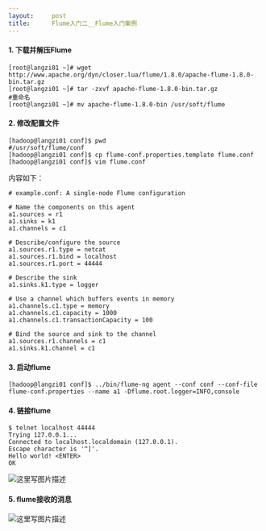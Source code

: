 ```yaml
---
layout:     post
title:      Flume入门二__Flume入门案例
---
```

<div id="article_content" class="article_content clearfix csdn-tracking-statistics" data-pid="blog" data-mod="popu_307" data-dsm="post">
								            <div id="content_views" class="markdown_views prism-atom-one-dark">
							<!-- flowchart 箭头图标 勿删 -->
							<svg xmlns="http://www.w3.org/2000/svg" style="display: none;"><path stroke-linecap="round" d="M5,0 0,2.5 5,5z" id="raphael-marker-block" style="-webkit-tap-highlight-color: rgba(0, 0, 0, 0);"></path></svg>
							<h4 id="1-下载并解压flume">1. 下载并解压Flume</h4>

<pre class="prettyprint"><code class=" hljs ruby">[root<span class="hljs-variable">@langzi01</span> ~]<span class="hljs-comment"># wget http://www.apache.org/dyn/closer.lua/flume/1.8.0/apache-flume-1.8.0-bin.tar.gz</span>
[root<span class="hljs-variable">@langzi01</span> ~]<span class="hljs-comment"># tar -zxvf apache-flume-1.8.0-bin.tar.gz</span>
<span class="hljs-comment">#重命名</span>
[root<span class="hljs-variable">@langzi01</span> ~]<span class="hljs-comment"># mv apache-flume-1.8.0-bin /usr/soft/flume</span></code></pre>

<h4 id="2-修改配置文件">2. 修改配置文件</h4>



<pre class="prettyprint"><code class=" hljs ruby">[hadoop<span class="hljs-variable">@langzi01</span> conf]<span class="hljs-variable">$ </span>pwd
<span class="hljs-comment">#/usr/soft/flume/conf</span>
[hadoop<span class="hljs-variable">@langzi01</span> conf]<span class="hljs-variable">$ </span>cp flume-conf.properties.template flume.conf
[hadoop<span class="hljs-variable">@langzi01</span> conf]<span class="hljs-variable">$ </span>vim flume.conf </code></pre>

<p>内容如下：</p>

<pre class="prettyprint"><code class=" hljs avrasm"><span class="hljs-preprocessor"># example.conf: A single-node Flume configuration</span>

<span class="hljs-preprocessor"># Name the components on this agent</span>
a1<span class="hljs-preprocessor">.sources</span> = <span class="hljs-built_in">r1</span>
a1<span class="hljs-preprocessor">.sinks</span> = k1
a1<span class="hljs-preprocessor">.channels</span> = c1

<span class="hljs-preprocessor"># Describe/configure the source</span>
a1<span class="hljs-preprocessor">.sources</span><span class="hljs-preprocessor">.r</span>1<span class="hljs-preprocessor">.type</span> = netcat
a1<span class="hljs-preprocessor">.sources</span><span class="hljs-preprocessor">.r</span>1<span class="hljs-preprocessor">.bind</span> = localhost
a1<span class="hljs-preprocessor">.sources</span><span class="hljs-preprocessor">.r</span>1<span class="hljs-preprocessor">.port</span> = <span class="hljs-number">44444</span>

<span class="hljs-preprocessor"># Describe the sink</span>
a1<span class="hljs-preprocessor">.sinks</span><span class="hljs-preprocessor">.k</span>1<span class="hljs-preprocessor">.type</span> = logger

<span class="hljs-preprocessor"># Use a channel which buffers events in memory</span>
a1<span class="hljs-preprocessor">.channels</span><span class="hljs-preprocessor">.c</span>1<span class="hljs-preprocessor">.type</span> = memory
a1<span class="hljs-preprocessor">.channels</span><span class="hljs-preprocessor">.c</span>1<span class="hljs-preprocessor">.capacity</span> = <span class="hljs-number">1000</span>
a1<span class="hljs-preprocessor">.channels</span><span class="hljs-preprocessor">.c</span>1<span class="hljs-preprocessor">.transactionCapacity</span> = <span class="hljs-number">100</span>

<span class="hljs-preprocessor"># Bind the source and sink to the channel</span>
a1<span class="hljs-preprocessor">.sources</span><span class="hljs-preprocessor">.r</span>1<span class="hljs-preprocessor">.channels</span> = c1
a1<span class="hljs-preprocessor">.sinks</span><span class="hljs-preprocessor">.k</span>1<span class="hljs-preprocessor">.channel</span> = c1</code></pre>

<h4 id="3-启动flume">3. 启动flume</h4>



<pre class="prettyprint"><code class=" hljs brainfuck"><span class="hljs-title">[</span><span class="hljs-comment">hadoop@langzi01</span> <span class="hljs-comment">conf</span><span class="hljs-title">]</span><span class="hljs-comment">$</span> <span class="hljs-string">.</span><span class="hljs-string">.</span><span class="hljs-comment">/bin/flume</span><span class="hljs-literal">-</span><span class="hljs-comment">ng</span> <span class="hljs-comment">agent</span> <span class="hljs-literal">-</span><span class="hljs-literal">-</span><span class="hljs-comment">conf</span> <span class="hljs-comment">conf</span> <span class="hljs-literal">-</span><span class="hljs-literal">-</span><span class="hljs-comment">conf</span><span class="hljs-literal">-</span><span class="hljs-comment">file</span> <span class="hljs-comment">flume</span><span class="hljs-literal">-</span><span class="hljs-comment">conf</span><span class="hljs-string">.</span><span class="hljs-comment">properties</span> <span class="hljs-literal">-</span><span class="hljs-literal">-</span><span class="hljs-comment">name</span> <span class="hljs-comment">a1</span> <span class="hljs-literal">-</span><span class="hljs-comment">Dflume</span><span class="hljs-string">.</span><span class="hljs-comment">root</span><span class="hljs-string">.</span><span class="hljs-comment">logger=INFO</span><span class="hljs-string">,</span><span class="hljs-comment">console</span></code></pre>

<h4 id="4-链接flume">4. 链接flume</h4>



<pre class="prettyprint"><code class=" hljs r">$ telnet localhost <span class="hljs-number">44444</span>
Trying <span class="hljs-number">127.0</span><span class="hljs-number">.0</span><span class="hljs-number">.1</span><span class="hljs-keyword">...</span>
Connected to localhost.localdomain (<span class="hljs-number">127.0</span><span class="hljs-number">.0</span><span class="hljs-number">.1</span>).
Escape character is <span class="hljs-string">'^]'</span>.
Hello world! &lt;ENTER&gt;
OK</code></pre>

<p><img src="https://img-blog.csdn.net/2018091011475714?watermark/2/text/aHR0cHM6Ly9ibG9nLmNzZG4ubmV0L2d1bzIwMDgyMjAw/font/5a6L5L2T/fontsize/400/fill/I0JBQkFCMA==/dissolve/70" alt="这里写图片描述" title=""></p>

<h4 id="5-flume接收的消息">5. flume接收的消息</h4>

<p><img src="https://img-blog.csdn.net/20180910114705602?watermark/2/text/aHR0cHM6Ly9ibG9nLmNzZG4ubmV0L2d1bzIwMDgyMjAw/font/5a6L5L2T/fontsize/400/fill/I0JBQkFCMA==/dissolve/70" alt="这里写图片描述" title=""></p>            </div>
						<link href="https://csdnimg.cn/release/phoenix/mdeditor/markdown_views-9e5741c4b9.css" rel="stylesheet">
                </div>